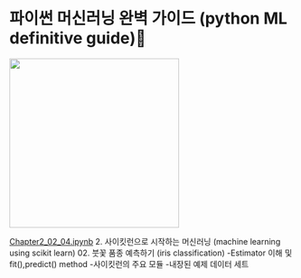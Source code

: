 
# 파이썬 머신러닝 완벽 가이드 (python ML definitive guide)📘

<img src="https://github.com/HyejunShin/study/blob/main/ml-definitive-guide/cover.jpg" width="300">

[Chapter2_02_04.ipynb](https://github.com/HyejunShin/MLstudy/blob/main/ml-definitive-guide/Chapter2_02_04.ipynb)
2. 사이킷런으로 시작하는 머신러닝 (machine learning using scikit learn)
02. 붓꽃 품종 예측하기 (iris classification)
-Estimator 이해 및 fit(),predict() method
-사이킷런의 주요 모듈
-내장된 예제 데이터 세트

